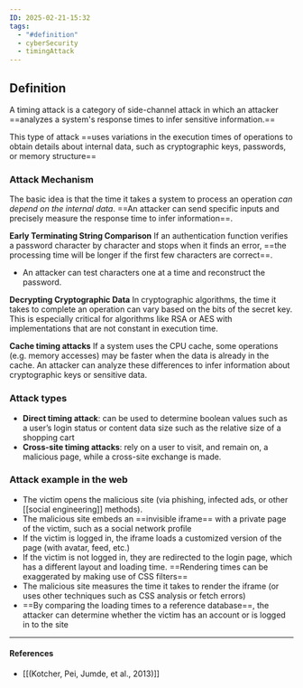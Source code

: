 ```yaml
---
ID: 2025-02-21-15:32
tags:
  - "#definition"
  - cyberSecurity
  - timingAttack
---
```

## Definition

A timing attack is a category of side-channel attack in which an attacker ==analyzes a system's response times to infer sensitive information.==

This type of attack ==uses variations in the execution times of operations to obtain details about internal data, such as cryptographic keys, passwords, or memory structure==


### Attack Mechanism

The basic idea is that the time it takes a system to process an operation *can depend on the internal data*. ==An attacker can send specific inputs and precisely measure the response time to infer information==.

**Early Terminating String Comparison**
If an authentication function verifies a password character by character and stops when it finds an error, ==the processing time will be longer if the first few characters are correct==.
- An attacker can test characters one at a time and reconstruct the password.

**Decrypting Cryptographic Data**
In cryptographic algorithms, the time it takes to complete an operation can vary based on the bits of the secret key. This is especially critical for algorithms like RSA or AES with implementations that are not constant in execution time.

**Cache timing attacks**
If a system uses the CPU cache, some operations (e.g. memory accesses) may be faster when the data is already in the cache. An attacker can analyze these differences to infer information about cryptographic keys or sensitive data.

### Attack types

- **Direct timing attack**: can be used to determine boolean values such as a user’s login status or content data size such as the relative size of a shopping cart
- **Cross-site timing attacks**: rely on a user to visit, and remain on, a malicious page, while a cross-site exchange is made.

### Attack example in the web

- The victim opens the malicious site (via phishing, infected ads, or other [[social engineering]] methods).
- The malicious site embeds an ==invisible iframe== with a private page of the victim, such as a social network profile
- If the victim is logged in, the iframe loads a customized version of the page (with avatar, feed, etc.)
- If the victim is not logged in, they are redirected to the login page, which has a different layout and loading time. ==Rendering times can be exaggerated by making use of CSS filters==
- The malicious site measures the time it takes to render the iframe (or uses other techniques such as CSS analysis or fetch errors)
- ==By comparing the loading times to a reference database==, the attacker can determine whether the victim has an account or is logged in to the site

---
#### References
- [[(Kotcher, Pei, Jumde, et al., 2013)]]
